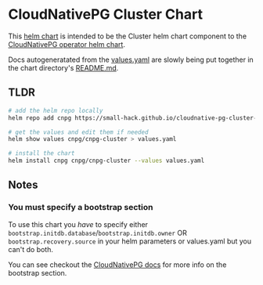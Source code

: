 # CloudNativePG Cluster Chart

This [helm chart](https://small-hack.github.io/cloudnative-pg-tenant-chart/) is intended to be the Cluster helm chart component to the [CloudNativePG operator helm chart](https://github.com/cloudnative-pg/charts).

Docs autogeneratated from the [values.yaml](charts/cloudnative-pg-cluster/values.yaml) are slowly being put together in the chart directory's [README.md](./charts/cloudnative-pg-cluster/README.md).

## TLDR

```bash
# add the helm repo locally
helm repo add cnpg https://small-hack.github.io/cloudnative-pg-cluster-chart

# get the values and edit them if needed
helm show values cnpg/cnpg-cluster > values.yaml

# install the chart
helm install cnpg cnpg/cnpg-cluster --values values.yaml
```

## Notes

### You must specify a bootstrap section

To use this chart you _have_ to specify either `bootstrap.initdb.database`/`bootstrap.initdb.owner` OR `bootstrap.recovery.source` in your helm parameters or values.yaml but you can't do both.

You can see checkout the [CloudNativePG docs](https://cloudnative-pg.io/documentation/1.23/bootstrap/) for more info on the bootstrap section.

